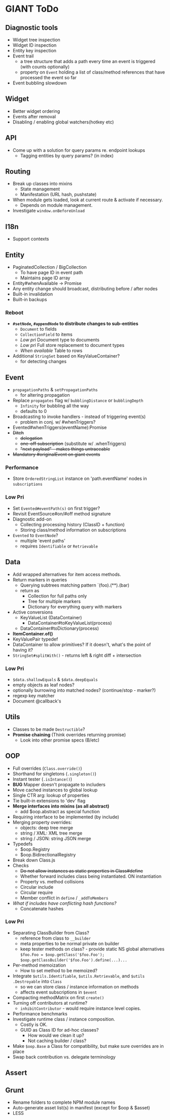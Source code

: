 GIANT ToDo
==========

Diagnostic tools
----------------

- Widget tree inspection
- Widget ID inspection
- Entity key inspection
- Event trail
    - a tree structure that adds a path every time an event is triggered 
    (with counts optionally)
    - property on `Event` holding a list of class/method references that have
     processed the event so far
- Event bubbling slowdown

Widget
------

- Better widget ordering
- Events after removal
- Disabling / enabling global watchers(hotkey etc)

API
----

- Come up with a solution for query params re. endpoint lookups
    - Tagging entities by query params? (in index)

Routing
-------

- Break up classes into mixins
    - State management
    - Manifestation (URL hash, pushstate)
- When module gets loaded, look at current route & activate if necessary.
    - Depends on module management.
- Investigate `window.onBeforeUnload`

I18n
----

- Support contexts

Entity
------

- PaginatedCollection / BigCollection
    - To have page ID in event path
    - Maintains page ID array
- Entity#whenAvailable -> Promise
- Any entity change should broadcast, distributing before / after nodes
- Built-in invalidation
- Built-in backups

### Reboot

- **`#setNode`, `#appendNode` to distribute changes to sub-entities**
    - `Document` to fields
    - `CollectionField` to items
    - *Low pri* Document type to documents
    - *Low pri* Full store replacement to document types
    - *When available* Table to rows
- Additional `StringSet` based on KeyValueContainer?
    - for detecting changes

Event
-----

- `propagationPaths` & `setPropagationPaths`
    - for altering propagation
- Replace `propagates` flag w/ `bubblingDistance` or `bubblingDepth`
    - `Infinity` for bubbling all the way
    - defaults to 0
- Broadcasting to invoke handlers - instead of triggering event(s)
    - problem in conj. w/ #whenTriggers?
- Evented#whenTriggers(eventName):Promise
- ~~Ditch~~
    - ~~delegation~~
    - ~~one-off subscription~~ (substitute w/ .whenTriggers)
    - ~~"next payload" - makes things untraceable~~
- ~~Mandatory #originalEvent on giant events~~

### Performance

- Store `OrderedStringList` instance on 'path.eventName' nodes in 
`subscriptions`

### Low Pri

- Set `Evented#eventPath(s)` on first trigger?
- Revisit EventSource#on/#off method signature
- Diagnostic add-on
    - Collecting processing history (ClassID + function)
    - Storing class/method information on subscriptions
- `Evented` to `EventNode`?
    - multiple 'event paths'
    - requires `Identifiable` or `Retrievable`

Data
----

- Add wrapped alternatives for item access methods.
- Return markers in queries 
    - Querying subtrees matching pattern `(foo).(**).(bar)
    - return as
        - Collection for full paths only
        - Tree for multiple markers
        - Dictionary for everything query with markers
- Active conversions
    - KeyValueList (DataContainer)
        - DataContainer#toKeyValueList(process)
    - DataContainer#toDictionary(process)
- **ItemContainer.of()**
- KeyValuePair typedef
- DataContainer to allow primitives? If it doesn't, what's the point of 
having it?
- `StringSet#splitWith()` - returns left & right diff + intersection

### Low Pri

- `$data.shallowEquals` & `$data.deepEquals`
- empty objects as leaf nodes?
- optionally burrowing into matched nodes? (continue/stop - marker?)
- regexp key matcher
- Document @callback's

Utils
-----

- Classes to be made `Destructible`?
- **Promise chaining** (Think overrides returning promise)
    - Look into other promise specs (B/etc)

OOP
---

- Full overrides (`Class.override()`)
- Shorthand for singletons (`.singleton()`)
- Instant tester (`.isIntance()`)
- **BUG** Mapper doesn't propagate to includers
- Move cached instances to global lookup
- Single CTR arg: lookup of properties
- Tie built-in extensions to 'dev' flag
- **Merge interfaces into mixins (as all abstract)**
    - add $oop.abstract as special function
- Requiring interface to be implemented (by include)
- Merging property overrides:
    - objects: deep tree merge
    - string / XML: XML tree merge
    - string / JSON: string JSON merge
- Typedefs
    - $oop.Registry
    - $oop.BidirectionalRegistry
- Break down Class.js
- Checks
    - ~~Do not allow instances as static properties in Class#define~~
    - Whether forward includes class being instantiated. ON instantiation
    - Property vs. method collisions
    - Circular include
    - Circular require
    - Member conflict in `define` / `_addToMembers`
- _What if includes have conflicting hash functions?_
    - Concatenate hashes

### Low Pri

- Separating ClassBuilder from Class?
    - reference from class to `__builder`
    - meta properties to be normal private on builder
    - keep tester methods on class? - provide static NS global alternatives
    `$foo.Foo = $oop.getClass('$foo.Foo');`
    `$oop.getClassBuilder('$foo.Foo').define(...)...`
- Per-method memoization
    - How to set method to be memoized?
- Integrate `$utils.Identifiable`, `$utils.Retrievable`, and `$utils
.Destroyable` into `Class`
    - so we can store class / instance information on methods
    - affects event subscriptions in `$event`
- Compacting methodMatrix on first `create()`
- Turning off contributors at runtime?
    - `inhibitContributor` - would require instance level copies.
- Performance benchmarks
- Investigate runtime class / instance composition.
    - Costly is OK.
    - GUID as Class ID for ad-hoc classes?
        - How would we clean it up?
        - Not caching builder / class?
- Make `$oop.Base` a Class for compatibility, but make sure overrides are in place
- Swap back contribution vs. delegate terminology

Assert
------

Grunt
-----

- Rename folders to complete NPM module names
- Auto-generate asset list(s) in manifest (except for $oop & $asset)
- LESS